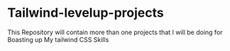 # Tailwind-levelup-projects
This Repository will contain more than one projects that I will be doing for Boasting up My tailwind CSS Skills
